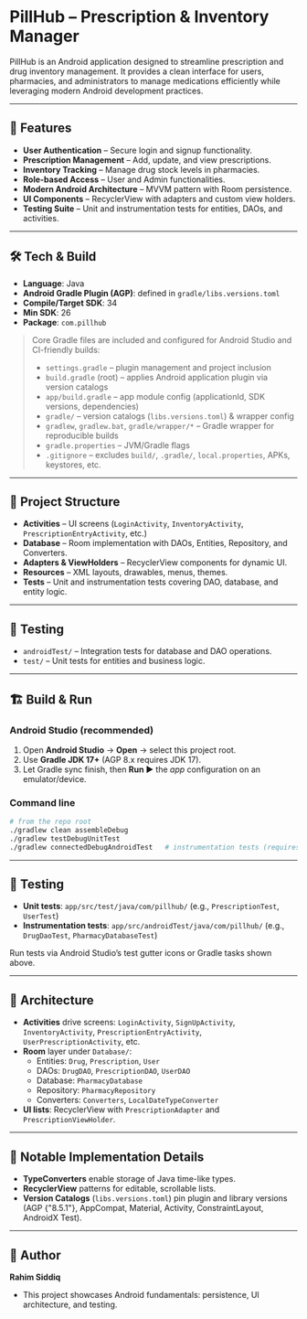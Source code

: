 # PillHub – Prescription & Inventory Manager

PillHub is an Android application designed to streamline prescription and drug inventory management. It provides a clean interface for users, pharmacies, and administrators to manage medications efficiently while leveraging modern Android development practices.

---

## 🚀 Features
- **User Authentication** – Secure login and signup functionality.
- **Prescription Management** – Add, update, and view prescriptions.
- **Inventory Tracking** – Manage drug stock levels in pharmacies.
- **Role-based Access** – User and Admin functionalities.
- **Modern Android Architecture** – MVVM pattern with Room persistence.
- **UI Components** – RecyclerView with adapters and custom view holders.
- **Testing Suite** – Unit and instrumentation tests for entities, DAOs, and activities.

---

## 🛠️ Tech & Build
- **Language**: Java
- **Android Gradle Plugin (AGP)**: defined in `gradle/libs.versions.toml`
- **Compile/Target SDK**: 34
- **Min SDK**: 26
- **Package**: `com.pillhub`

> Core Gradle files are included and configured for Android Studio and CI-friendly builds:
>
> - `settings.gradle` – plugin management and project inclusion
> - `build.gradle` (root) – applies Android application plugin via version catalogs
> - `app/build.gradle` – app module config (applicationId, SDK versions, dependencies)
> - `gradle/` – version catalogs (`libs.versions.toml`) & wrapper config
> - `gradlew`, `gradlew.bat`, `gradle/wrapper/*` – Gradle wrapper for reproducible builds
> - `gradle.properties` – JVM/Gradle flags
> - `.gitignore` – excludes `build/`, `.gradle/`, `local.properties`, APKs, keystores, etc.

---

## 📂 Project Structure
- **Activities** – UI screens (`LoginActivity`, `InventoryActivity`, `PrescriptionEntryActivity`, etc.)
- **Database** – Room implementation with DAOs, Entities, Repository, and Converters.
- **Adapters & ViewHolders** – RecyclerView components for dynamic UI.
- **Resources** – XML layouts, drawables, menus, themes.
- **Tests** – Unit and instrumentation tests covering DAO, database, and entity logic.

---

## 🧪 Testing
- `androidTest/` – Integration tests for database and DAO operations.
- `test/` – Unit tests for entities and business logic.

---

## 🏗️ Build & Run

### Android Studio (recommended)
1. Open **Android Studio** → **Open** → select this project root.
2. Use **Gradle JDK 17+** (AGP 8.x requires JDK 17).
3. Let Gradle sync finish, then **Run ▶** the *app* configuration on an emulator/device.

### Command line
```bash
# from the repo root
./gradlew clean assembleDebug
./gradlew testDebugUnitTest
./gradlew connectedDebugAndroidTest   # instrumentation tests (requires emulator/device)
```

---

## 🧪 Testing
- **Unit tests**: `app/src/test/java/com/pillhub/` (e.g., `PrescriptionTest`, `UserTest`)
- **Instrumentation tests**: `app/src/androidTest/java/com/pillhub/` (e.g., `DrugDaoTest`, `PharmacyDatabaseTest`)

Run tests via Android Studio’s test gutter icons or Gradle tasks shown above.

---

## 🧱 Architecture
- **Activities** drive screens: `LoginActivity`, `SignUpActivity`, `InventoryActivity`, `PrescriptionEntryActivity`, `UserPrescriptionActivity`, etc.
- **Room** layer under `Database/`:
    - Entities: `Drug`, `Prescription`, `User`
    - DAOs: `DrugDAO`, `PrescriptionDAO`, `UserDAO`
    - Database: `PharmacyDatabase`
    - Repository: `PharmacyRepository`
    - Converters: `Converters`, `LocalDateTypeConverter`
- **UI lists**: RecyclerView with `PrescriptionAdapter` and `PrescriptionViewHolder`.

---

## 📌 Notable Implementation Details
- **TypeConverters** enable storage of Java time-like types.
- **RecyclerView** patterns for editable, scrollable lists.
- **Version Catalogs** (`libs.versions.toml`) pin plugin and library versions (AGP {"8.5.1"}, AppCompat, Material, Activity, ConstraintLayout, AndroidX Test).

---

## 👤 Author
**Rahim Siddiq**
- This project showcases Android fundamentals: persistence, UI architecture, and testing.
